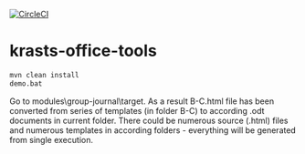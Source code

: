 
[![CircleCI](https://circleci.com/gh/sveklov/krasts-office-tools/tree/master.svg?style=shield)](https://circleci.com/gh/sveklov/krasts-office-tools/tree/master)


# krasts-office-tools

``` cmd
mvn clean install
demo.bat
```

Go to modules\group-journal\target.
As a result B-C.html file has been converted from series of templates (in folder B-C) to according .odt documents in current folder. There could be numerous source (.html) files and numerous templates in according folders - everything will be generated from single execution.
